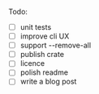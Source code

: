Todo:

- [ ] unit tests
- [ ] improve cli UX
- [ ] support --remove-all
- [ ] publish crate
- [ ] licence
- [ ] polish readme
- [ ] write a blog post
